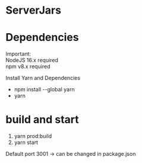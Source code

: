 # ServerJars

# Dependencies

Important: <br>
NodeJS 16.x required<br>
npm v8.x required

Install Yarn and Dependencies
- npm install --global yarn <br>
- yarn<br>


# build and start

1. yarn prod:build
2. yarn start


Default port 3001 -> can be changed in package.json

